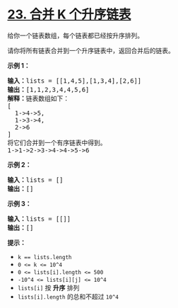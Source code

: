 # [23. 合并 K 个升序链表](https://leetcode.cn/problems/merge-k-sorted-lists/)


给你一个链表数组，每个链表都已经按升序排列。

请你将所有链表合并到一个升序链表中，返回合并后的链表。

**示例 1：**

<pre><strong>输入：</strong>lists = [[1,4,5],[1,3,4],[2,6]]
<strong>输出：</strong>[1,1,2,3,4,4,5,6]
<strong>解释：</strong>链表数组如下：
[
  1->4->5,
  1->3->4,
  2->6
]
将它们合并到一个有序链表中得到。
1->1->2->3->4->4->5->6
</pre>

**示例 2：**

<pre><strong>输入：</strong>lists = []
<strong>输出：</strong>[]
</pre>

**示例 3：**

<pre><strong>输入：</strong>lists = [[]]
<strong>输出：</strong>[]
</pre>

**提示：**

* `k == lists.length`
* `0 <= k <= 10^4`
* `0 <= lists[i].length <= 500`
* `-10^4 <= lists[i][j] <= 10^4`
* `lists[i]` 按 **升序** 排列
* `lists[i].length` 的总和不超过 `10^4`
